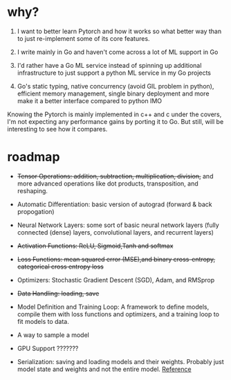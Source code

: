 # why?

1. I want to better learn Pytorch and how it works so what better way than to just re-implement some of its core features.

2. I write mainly in Go and haven't come across a lot of ML support in Go

3. I'd rather have a Go ML service instead of spinning up additional infrastructure to just support a python ML service in my Go projects

4. Go's static typing, native concurrency (avoid GIL problem in python), efficient memory management, single binary deployment and more make it a better interface compared to python IMO

Knowing the Pytorch is mainly implemented in c++ and c under the covers, I'm not expecting any performance gains by porting it to Go. But still, will be interesting to see how it compares.

# roadmap

- ~~Tensor Operations: addition, subtraction, multiplication, division,~~ and more advanced operations like dot products, transposition, and reshaping.

- Automatic Differentiation: basic version of autograd (forward & back propogation)

- Neural Network Layers: some sort of basic neural network layers (fully connected (dense) layers, convolutional layers, and recurrent layers)

- ~~Activation Functions: ReLU, Sigmoid,Tanh and softmax~~

- ~~Loss Functions: mean squared error (MSE),and binary cross-entropy, categorical cross entropy loss~~

- Optimizers: Stochastic Gradient Descent (SGD), Adam, and RMSprop

- ~~Data Handling: loading, save~~

- Model Definition and Training Loop: A framework to define models, compile them with loss functions and optimizers, and a training loop to fit models to data.

- A way to sample a model

- GPU Support ???????

- Serialization: saving and loading models and their weights. Probably just model state and weights and not the entire model. [Reference](https://github.com/pytorch/pytorch/blob/761d6799beb3afa03657a71776412a2171ee7533/docs/source/notes/serialization.rst)
